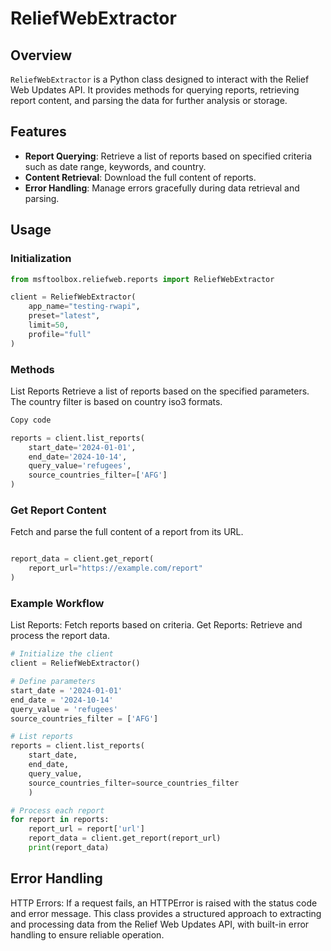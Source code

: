 # ReliefWebExtractor

## Overview

`ReliefWebExtractor` is a Python class designed to interact with the Relief Web Updates API. It provides methods for querying reports, retrieving report content, and parsing the data for further analysis or storage.

## Features

- **Report Querying**: Retrieve a list of reports based on specified criteria such as date range, keywords, and country.
- **Content Retrieval**: Download the full content of reports.
- **Error Handling**: Manage errors gracefully during data retrieval and parsing.

## Usage

### Initialization

```python
from msftoolbox.reliefweb.reports import ReliefWebExtractor

client = ReliefWebExtractor(
    app_name="testing-rwapi",
    preset="latest",
    limit=50,
    profile="full"
)
```

### Methods
List Reports
Retrieve a list of reports based on the specified parameters. The country filter is based on country iso3 formats.

``` python
Copy code

reports = client.list_reports(
    start_date='2024-01-01',
    end_date='2024-10-14',
    query_value='refugees',
    source_countries_filter=['AFG']
)
```

### Get Report Content
Fetch and parse the full content of a report from its URL.

``` python

report_data = client.get_report(
    report_url="https://example.com/report"
)

```

### Example Workflow
List Reports: Fetch reports based on criteria.
Get Reports: Retrieve and process the report data.

``` python
# Initialize the client
client = ReliefWebExtractor()

# Define parameters
start_date = '2024-01-01'
end_date = '2024-10-14'
query_value = 'refugees'
source_countries_filter = ['AFG']

# List reports
reports = client.list_reports(
    start_date, 
    end_date, 
    query_value, 
    source_countries_filter=source_countries_filter
    )

# Process each report
for report in reports:
    report_url = report['url']
    report_data = client.get_report(report_url)
    print(report_data)

```

## Error Handling
HTTP Errors: If a request fails, an HTTPError is raised with the status code and error message.
This class provides a structured approach to extracting and processing data from the Relief Web Updates API, with built-in error handling to ensure reliable operation.